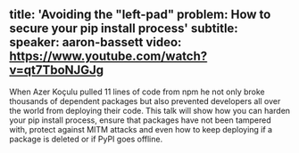 title: 'Avoiding the "left-pad" problem: How to secure your pip install process'
subtitle:
speaker: aaron-bassett
video: https://www.youtube.com/watch?v=qt7TboNJGJg
---
When Azer Koçulu pulled 11 lines of code from npm he not only broke thousands of dependent packages but also prevented developers all over the world from deploying their code. This talk will show how you can harden your pip install process, ensure that packages have not been tampered with, protect against MITM attacks and even how to keep deploying if a package is deleted or if PyPI goes offline. 